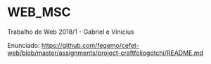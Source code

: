 # WEB_MSC
Trabalho de Web 2018/1 - Gabriel e Vinicius

Enunciado: https://github.com/fegemo/cefet-web/blob/master/assignments/project-craftfoliogotchi/README.md
